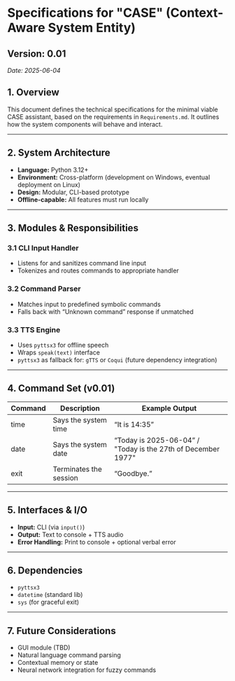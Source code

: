# Specifications for "CASE" (Context-Aware System Entity)

## Version: 0.01
*Date: 2025-06-04*

## 1. Overview

This document defines the technical specifications for the minimal viable CASE assistant, based on the requirements in `Requirements.md`. It outlines how the system components will behave and interact.

---

## 2. System Architecture

- **Language:** Python 3.12+
- **Environment:** Cross-platform (development on Windows, eventual deployment on Linux)
- **Design:** Modular, CLI-based prototype
- **Offline-capable:** All features must run locally

---

## 3. Modules & Responsibilities

### 3.1 CLI Input Handler
- Listens for and sanitizes command line input
- Tokenizes and routes commands to appropriate handler

### 3.2 Command Parser
- Matches input to predefined symbolic commands
- Falls back with “Unknown command” response if unmatched

### 3.3 TTS Engine
- Uses `pyttsx3` for offline speech
- Wraps `speak(text)` interface
-  `pyttsx3` as fallback for: `gTTS` or `Coqui` (future dependency integration)

---

## 4. Command Set (v0.01)

| Command | Description             | Example Output          |
|---------|-------------------------|--------------------------|
| time    | Says the system time     | “It is 14:35”            |
| date    | Says the system date     | “Today is 2025-06-04” / "Today is the 27th of December 1977"   |
| exit    | Terminates the session   | “Goodbye.”               |

---

## 5. Interfaces & I/O

- **Input:** CLI (via `input()`)
- **Output:** Text to console + TTS audio
- **Error Handling:** Print to console + optional verbal error

---

## 6. Dependencies

- `pyttsx3`
- `datetime` (standard lib)
- `sys` (for graceful exit)

---

## 7. Future Considerations

- GUI module (TBD)
- Natural language command parsing
- Contextual memory or state
- Neural network integration for fuzzy commands

